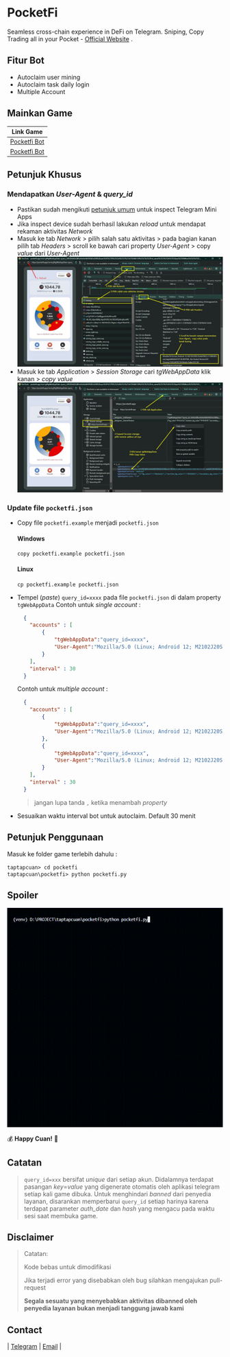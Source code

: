 # PocketFi
Seamless cross-chain experience in DeFi on Telegram. Sniping, Copy Trading all in your Pocket - [Official Website](https://pocketfi.org/) .

## Fitur Bot
- Autoclaim user mining
- Autoclaim task daily login
- Multiple Account

## Mainkan Game
|  Link  Game |
| ----------- |
| [Pocketfi Bot](https://t.me/pocketfi_bot/Mining?startapp=785466139) |
| [Pocketfi Bot](https://t.me/pocketfi_bot/Mining?startapp=206741460) |

## Petunjuk Khusus
### Mendapatkan _User-Agent_ & _query_id_
- Pastikan sudah mengikuti [petunjuk umum](../README.md) untuk inspect Telegram Mini Apps
- Jika inspect device sudah berhasil lakukan _reload_ untuk mendapat rekaman aktivitas _Network_
- Masuk ke tab _Network_ > pilih salah satu aktivitas > pada bagian kanan pilih tab _Headers_ > scroll ke bawah cari property _User-Agent_ > copy _value_ dari _User-Agent_
  ![Inspect Devices Network](../img/inspect_pocketfi1.jpg)
- Masuk ke tab _Application_ > _Session Storage_ cari _tgWebAppData_ klik kanan > _copy value_
  ![Inspect Devices Network](../img/inspect_pocketfi2.jpg)

### Update file `pocketfi.json`
- Copy file `pocketfi.example` menjadi `pocketfi.json`
  #### Windows
  ```shell
  copy pocketfi.example pocketfi.json
  ```
  #### Linux
  ```shell
  cp pocketfi.example pocketfi.json
  ```
- Tempel (_paste_) `query_id=xxxx` pada file `pocketfi.json` di dalam property `tgWebAppData`
  Contoh untuk _single account_ :
  ```json
    {
      "accounts" : [
          {
              "tgWebAppData":"query_id=xxxx",
              "User-Agent":"Mozilla/5.0 (Linux; Android 12; M2102J20SG Build/SKQ1.211006.001; wv) AppleWebKit/537.36 (KHTML, like Gecko) Version/4.0 Chrome/126.0.6478.134 Mobile Safari/537.36"
          }
      ],
      "interval" : 30
    }
  ```
  Contoh untuk _multiple account_ :
  ```json
    {
      "accounts" : [
          {
              "tgWebAppData":"query_id=xxxx",
              "User-Agent":"Mozilla/5.0 (Linux; Android 12; M2102J20SG Build/SKQ1.211006.001; wv) AppleWebKit/537.36 (KHTML, like Gecko) Version/4.0 Chrome/126.0.6478.134 Mobile Safari/537.36"
          },
          {
              "tgWebAppData":"query_id=xxxx",
              "User-Agent":"Mozilla/5.0 (Linux; Android 12; M2102J20SG Build/SKQ1.211006.001; wv) AppleWebKit/537.36 (KHTML, like Gecko) Version/4.0 Chrome/126.0.6478.134 Mobile Safari/537.36"
          }
      ],
      "interval" : 30
    }
  ```
  > jangan lupa tanda `,` ketika menambah _property_
- Sesuaikan waktu interval bot untuk autoclaim. Default 30 menit

## Petunjuk Penggunaan
Masuk ke folder game terlebih dahulu :
```shell
taptapcuan> cd pocketfi
taptapcuan\pocketfi> python pocketfi.py
```

## Spoiler
![Result](../img/result_pocketfi.gif)

:moneybag: **Happy Cuan!** :money_with_wings:

## Catatan
> `query_id=xxx` bersifat _unique_ dari setiap akun. Didalamnya terdapat pasangan _key_=_value_ yang digenerate otomatis oleh aplikasi telegram setiap kali game dibuka. Untuk menghindari _banned_ dari penyedia layanan, disarankan memperbarui `query_id` setiap harinya karena terdapat parameter _auth_date_ dan _hash_ yang mengacu pada waktu sesi saat membuka game.

## Disclaimer
> Catatan:
>
> Kode bebas untuk dimodifikasi
>
> Jika terjadi error yang disebabkan oleh bug silahkan mengajukan pull-request
>
> **Segala sesuatu yang menyebabkan aktivitas dibanned oleh penyedia layanan bukan menjadi tanggung jawab kami**

## Contact
| [Telegram](https://t.me/AyasMbois) | [Email](mailto:rundhik@yahoo.co.id) |
